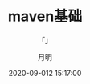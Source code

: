 ---
layout: post
title: "maven基础"
subtitle: "「」"
author: "月明"
date:  2020-09-012 15:17:00
header-img: "assets/background11.png"
header-mask: 0.3
tags:
  - JavaWeb
  - 学习笔记
  - maven
---